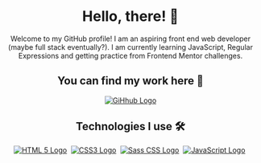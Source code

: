 <h1 align="center">Hello, there! 👋</h1>
<p align="center">
  Welcome to my GitHub profile! I am an aspiring front end web developer (maybe full stack eventually?). I am currently learning JavaScript, Regular Expressions and getting practice from Frontend Mentor challenges.
</p>

<h2 align="center">You can find my work here 💪</h2>
<p align="center">
  <a href="https://github.com/VivyBnuuy?tab=repositories"><img src="https://img.shields.io/badge/Github Repositories-black?style=for-the-badge&logo=github" alt="GiHhub Logo"></a>
</p>

<h2 align="center">Technologies I use 🛠 </h2>
<p align="center">
  <a href="https://github.com/LazyDuckling"><img src="https://img.shields.io/badge/html-E34F26?style=for-the-badge&logo=html5&logoColor=white" alt="HTML 5 Logo"></a>&nbsp;
  <a href="https://github.com/LazyDuckling"><img src="https://img.shields.io/badge/css-1572B6?style=for-the-badge&logo=css3&logoColor=white" alt="CSS3 Logo"></a>&nbsp;
  <a href="https://github.com/LazyDuckling"><img src="https://img.shields.io/badge/sass-CC6699?style=for-the-badge&logo=sass&logoColor=white" alt="Sass CSS Logo"></a>&nbsp;
  <a href="https://github.com/LazyDuckling"><img src="https://img.shields.io/badge/javascript-3E3E3E?style=for-the-badge&logo=javascript&logoColor=F7DF1E" alt="JavaScript Logo"></a>&nbsp;
